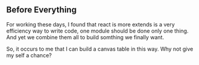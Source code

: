 ## Before Everything

For working these days, I found that react is more extends is a very efficiency way to write code, one module should be done only one thing. And yet we combine them all to build somthing we finally want.

So, it occurs to me that I can build a canvas table in this way. Why not give my self a chance?